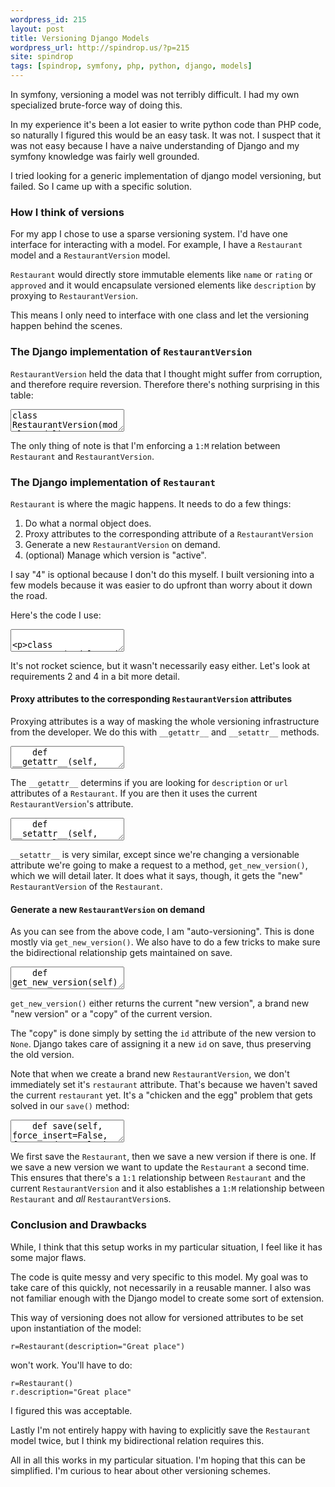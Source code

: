 ```yaml
---
wordpress_id: 215
layout: post
title: Versioning Django Models
wordpress_url: http://spindrop.us/?p=215
site: spindrop
tags: [spindrop, symfony, php, python, django, models]
---
```

In symfony, versioning a model was not terribly difficult.  I had my own specialized brute-force way of doing this.

In my experience it's been a lot easier to write python code than PHP code, so naturally I figured this would be an easy task.  It was not.  I suspect that it was not easy because I have a naive understanding of Django and my symfony knowledge was fairly well grounded.

I tried looking for a generic implementation of django model versioning, but failed.  So I came up with a specific solution.
<!--more-->
### How I think of versions

For my app I chose to use a sparse versioning system.  I'd have one interface for interacting with a model.  For example, I have a `Restaurant` model  and a `RestaurantVersion` model.  

`Restaurant` would directly store immutable elements like `name` or `rating` or `approved` and it would encapsulate versioned elements like `description` by proxying to `RestaurantVersion`.

This means I only need to interface with one class and let the versioning happen behind the scenes.

### The Django implementation of `RestaurantVersion`

`RestaurantVersion` held the data that I thought might suffer from corruption, and therefore require reversion.  Therefore there's nothing surprising in this table:

<div><textarea name="code" class="python">
class RestaurantVersion(models.Model):
    restaurant       = models.ForeignKey('Restaurant', null=True, blank=True)
    user             = models.ForeignKey(Profile, null=True, blank=True)
    description      = models.TextField(blank=True)
    html_description = models.TextField(blank=True)
    url              = models.CharField(max_length=765, blank=True)
    created_at       = models.DateTimeField(auto_now_add=True)
    
    def save(self, force_insert=False, force_update=False):
        self.html_description = markdown(self.description)
        super(RestaurantVersion, self).save(force_insert, force_update)
        
    class Meta:
        db_table = u'restaurant_version'

</textarea></div>

The only thing of note is that I'm enforcing a `1:M` relation between `Restaurant` and `RestaurantVersion`.

### The Django implementation of `Restaurant`

`Restaurant` is where the magic happens.  It needs to do a few things:

1. Do what a normal object does.
2. Proxy attributes to the corresponding attribute of a `RestaurantVersion`
3. Generate a new `RestaurantVersion` on demand.
4. (optional) Manage which version is "active".

I say "4" is optional because I don't do this myself.  I built versioning into a few models because it was easier to do upfront than worry about it down the road.

Here's the code I use:

<div><textarea name="code" class="python">

class Restaurant(models.Model):
    name           = models.CharField(max_length=765, blank=True)
    stripped_title = models.CharField(max_length=384, blank=True)
    approved       = models.IntegerField(null=True, blank=True)
    version        = models.ForeignKey(RestaurantVersion, related_name="the_restaurant")
    updated_at     = models.DateTimeField(auto_now=True)
    created_at     = models.DateTimeField(auto_now_add=True)
    new_version    = None
    
    def save(self, force_insert=False, force_update=False):
        if not self.stripped_title:
            self.stripped_title = slugify(self.name)
        
        super(Restaurant, self).save(force_insert, force_update)
        if self.new_version:
            self.new_version.restaurant = self
            self.new_version.save()
            self.version = self.new_version
            super(Restaurant, self).save(force_insert, force_update)        
        
    def __setattr__(self, name, value):
        if name == 'description':
            self.get_new_version().description = value
        
        elif name == 'url':
            self.get_new_version().url = value
        
        else:
            object.__setattr__(self, name, value)

    def __getattr__(self, name):
        try:
            if name == 'description':
                return self.version.description

            elif name == 'url':
                return self.version.url
        except RestaurantVersion.DoesNotExist:
            return ''
            
        models.Model.__getattribute__(self, name)
    
    def get_new_version(self):
        if self.new_version == None:
            try:
                rv    = self.version
                rv.id = None
            except RestaurantVersion.DoesNotExist:
                rv = RestaurantVersion()
            
            self.new_version = rv

        return self.new_version
            
    class Meta:
        db_table     = u'restaurant'
</textarea></div>

It's not rocket science, but it wasn't necessarily easy either.  Let's look at requirements 2 and 4 in a bit more detail.

#### Proxy attributes to the corresponding `RestaurantVersion` attributes

Proxying attributes is a way of masking the whole versioning infrastructure from the developer.  We do this with `__getattr__` and `__setattr__` methods.

<div><textarea name="code" class="python">
    def __getattr__(self, name):
        try:
            if name == 'description':
                return self.version.description

            elif name == 'url':
                return self.version.url
        except RestaurantVersion.DoesNotExist:
            return ''
            
        models.Model.__getattribute__(self, name)
</textarea></div>

The `__getattr__` determins if you are looking for `description` or `url` attributes of a `Restaurant`.  If you are then it uses the current `RestaurantVersion`'s attribute.

<div><textarea name="code" class="python">
    def __setattr__(self, name, value):
        if name == 'description':
            self.get_new_version().description = value
        
        elif name == 'url':
            self.get_new_version().url = value
        
        else:
            object.__setattr__(self, name, value)
</textarea></div>

`__setattr__` is very similar, except since we're changing a versionable attribute we're going to make a request to a method, `get_new_version()`, which we will detail later.  It does what it says, though, it gets the "new" `RestaurantVersion` of the `Restaurant`.

#### Generate a new `RestaurantVersion` on demand

As you can see from the above code, I am "auto-versioning".  This is done mostly via `get_new_version()`.  We also have to do a few tricks to make sure the bidirectional relationship gets maintained on save.

<div><textarea name="code" class="python">
    def get_new_version(self):
        if self.new_version == None:
            try:
                rv    = self.version
                rv.id = None
            except RestaurantVersion.DoesNotExist:
                rv = RestaurantVersion()
            
            self.new_version = rv

        return self.new_version
</textarea></div>

`get_new_version()` either returns the current "new version", a brand new "new version" or a "copy" of the current version.

The "copy" is done simply by setting the `id` attribute of the new version to `None`.  Django takes care of assigning it a new `id` on save, thus preserving the old version.

Note that when we create a brand new `RestaurantVersion`, we don't immediately set it's `restaurant` attribute.  That's because we haven't saved the current `restaurant` yet.  It's a "chicken and the egg" problem that gets solved in our `save()` method:

<div><textarea name="code" class="python">
    def save(self, force_insert=False, force_update=False):
        if not self.stripped_title:
            self.stripped_title = slugify(self.name)
        
        super(Restaurant, self).save(force_insert, force_update)
        if self.new_version:
            self.new_version.restaurant = self
            self.new_version.save()
            self.version = self.new_version
            super(Restaurant, self).save(force_insert, force_update)
        
</textarea></div>

We first save the `Restaurant`, then we save a new version if there is one.  If we save a new version we want to update the `Restaurant` a second time.  This ensures that there's a `1:1` relationship between `Restaurant` and the current `RestaurantVersion` and it also establishes a `1:M` relationship between `Restaurant` and *all* `RestaurantVersion`s.

### Conclusion and Drawbacks

While, I think that this setup works in my particular situation, I feel like it has some major flaws.

The code is quite messy and very specific to this model.  My goal was to take care of this quickly, not necessarily in a reusable manner.  I also was not familiar enough with the Django model to create some sort of extension.

This way of versioning does not allow for versioned attributes to be set upon instantiation of the model:

	r=Restaurant(description="Great place") 

won't work.  You'll have to do:

	r=Restaurant()
	r.description="Great place"

I figured this was acceptable.

Lastly I'm not entirely happy with having to explicitly save the `Restaurant` model twice, but I think my bidirectional relation requires this.

All in all this works in my particular situation.  I'm hoping that this can be simplified.  I'm curious to hear about other versioning schemes.
